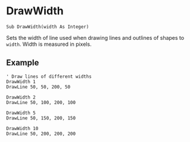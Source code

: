 <!--graphics-->
DrawWidth
==========

```eppabasic
Sub DrawWidth(width As Integer)
```

Sets the width of line used when drawing lines and outlines of shapes to `width`.
Width is measured in pixels.

Example
----------
```eppabasic
' Draw lines of different widths
DrawWidth 1
DrawLine 50, 50, 200, 50

DrawWidth 2
DrawLine 50, 100, 200, 100

DrawWidth 5
DrawLine 50, 150, 200, 150

DrawWidth 10
DrawLine 50, 200, 200, 200
```
